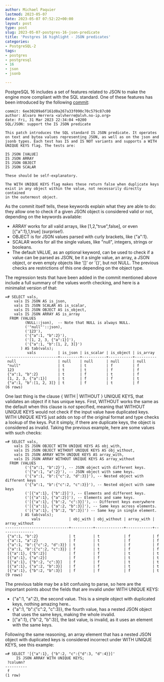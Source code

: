 ```yaml
---
author: Michael Paquier
lastmod: 2023-05-07
date: 2023-05-07 07:52:22+00:00
layout: post
type: post
slug: 2023-05-07-postgres-16-json-predicate
title: 'Postgres 16 highlight - JSON predicates'
categories:
- PostgreSQL-2
tags:
- postgres
- postgresql
- 16
- json
- jsonb

---
```


PostgreSQL 16 includes a set of features related to JSON to make the engine
more compliant with the SQL standard.  One of these features has been
introduced by the following
[commit](https://git.postgresql.org/gitweb/?p=postgresql.git;a=commit;h=6ee3020):

    commit: 6ee30209a6f161d0a267a33f090c70c579c87c00
    author: Alvaro Herrera <alvherre@alvh.no-ip.org>
    date: Fri, 31 Mar 2023 22:34:04 +0200
    SQL/JSON: support the IS JSON predicate

    This patch introduces the SQL standard IS JSON predicate. It operates
    on text and bytea values representing JSON, as well as on the json and
    jsonb types. Each test has IS and IS NOT variants and supports a WITH
    UNIQUE KEYS flag. The tests are:

    IS JSON [VALUE]
    IS JSON ARRAY
    IS JSON OBJECT
    IS JSON SCALAR

    These should be self-explanatory.

    The WITH UNIQUE KEYS flag makes these return false when duplicate keys
    exist in any object within the value, not necessarily directly contained
    in the outermost object.

As the commit itself tells, these keywords explain what they are able to do:
they allow one to check if a given JSON object is considered valid or not,
depending on the keywords available:

  * ARRAY works for all valid arrays, like [1,2,"true",false], or even
  [{"a":1},1,true] (surprise!).
  * OBJECT is for JSON values parsed with curly brackets, like {"a":1}.
  * SCALAR works for all the single values, like "null", integers, strings or
  booleans.
  * The default VALUE, as an optional keyword, can be used to check if a
  value can be parsed as JSON, be it a single value, an array, a JSON object,
  or even empty objects like '[]' or '{}', but not NULL.  The previous checks
  are restrictions of this one depending on the object type.

The regression tests that have been added in the commit mentioned above
include a full summary of the values worth checking, and here is a minimalist
version of that:

    =# SELECT vals,
        vals IS JSON AS is_json,
        vals IS JSON SCALAR AS is_scalar,
        vals IS JSON OBJECT AS is_object,
        vals IS JSON ARRAY AS is_array
      FROM (VALUES
             (NULL::json),  -- Note that NULL is always NULL.
             ('"null"'::json),
             ('123'),
             ('{"a":1, "b":2}'),
             ('[1, 2, 3, {"a":1}]'),
             ('{"a":1, "b":[1, 2, 3]}')
           ) AS tab(vals);
              vals          | is_json | is_scalar | is_object | is_array 
    ------------------------+---------+-----------+-----------+----------
     null                   | null    | null      | null      | null
     "null"                 | t       | t         | f         | f
     123                    | t       | t         | f         | f
     {"a":1, "b":2}         | t       | f         | t         | f
     [1, 2, 3, {"a":1}]     | t       | f         | f         | t
     {"a":1, "b":[1, 2, 3]} | t       | f         | t         | f
    (6 rows)

One last thing is the clause { WITH | WITHOUT } UNIQUE KEYS, that validates
an object if it has unique keys.  First, WITHOUT works the same as the default
when this clause is *not* specified, meaning that WITHOUT UNIQUE KEYS would not
check if the input value have duplicated keys.  WITH UNIQUE KEYS just adds on
top of the original format and type checks a lookup of the keys.  Put it
simply, if there are duplicate keys, the object is considered as invalid.
Taking the previous example, here are some values with such checks:

    =# SELECT vals,
        vals IS JSON OBJECT WITH UNIQUE KEYS AS obj_with,
        vals IS JSON OBJECT WITHOUT UNIQUE KEYS AS obj_without,
        vals IS JSON ARRAY WITH UNIQUE KEYS AS array_with,
        vals IS JSON ARRAY WITHOUT UNIQUE KEYS AS array_without
      FROM (VALUES
             ('{"a":1, "b":2}'), -- JSON object with different keys.
             ('{"a":1, "a":2}'), -- JSON object with same keys.
             ('{"a":1, "b":{"c":2, "d":3}}'), -- Nested object with different keys
             ('{"a":1, "b":{"c":2, "c":3}}'), -- Nested object with same keys
             ('[{"a":1}, {"b":2}]'), -- Elements and different keys.
             ('[{"a":1}, {"a":2}]'), -- Elements and same keys.
             ('[{"a":1}, {"b":2, "c":3}]'), -- Different keys everywhere
             ('[{"a":1}, {"a":2, "b":3}]'), -- Same keys across elements.
             ('[{"a":1}, {"b":2, "b":3}]') -- Same key in single element.
           ) AS tab(vals);
                vals             | obj_with | obj_without | array_with | array_without 
    -----------------------------+----------+-------------+------------+---------------
     {"a":1, "b":2}              | t        | t           | f          | f
     {"a":1, "a":2}              | f        | t           | f          | f
     {"a":1, "b":{"c":2, "d":3}} | t        | t           | f          | f
     {"a":1, "b":{"c":2, "c":3}} | f        | t           | f          | f
     [{"a":1}, {"b":2}]          | f        | f           | t          | t
     [{"a":1}, {"a":2}]          | f        | f           | t          | t
     [{"a":1}, {"b":2, "c":3}]   | f        | f           | t          | t
     [{"a":1}, {"a":2, "b":3}]   | f        | f           | t          | t
     [{"a":1}, {"b":2, "b":3}]   | f        | f           | f          | t
    (9 rows)

The previous table may be a bit confusing to parse, so here are the important
points about the fields that are invalid under WITH UNIQUE KEYS:

  * {"a":1, "a":2}, the second value.  This is a simple object with duplicated
  keys, nothing amazing here..
  * {"a":1, "b":{"c":2, "c":3}}, the fourth value, has a nested JSON object
  that uses the same keys, making the whole invalid.
  * [{"a":1}, {"b":2, "b":3}], the last value, is invalid, as it uses an element
  with the same keys.

Following the same reasoning, an array element that has a nested JSON object
with duplicated keys is considered incorrect under WITH UNIQUE KEYS, see this
example:

    =# SELECT '[{"a":1}, {"b":2, "c":{"d":3, "d":4}}]'
         IS JSON ARRAY WITH UNIQUE KEYS;
     ?column? 
    ----------
     f
    (1 row)
